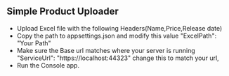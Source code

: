 ## Simple Product Uploader

 - Upload Excel file with the following Headers(Name,Price,Release date)
 - Copy the path  to appsettings.json and modify this value  "ExcelPath": "Your Path"
 - Make sure the Base url matches where your server is running   "ServiceUrl": "https://localhost:44323" change this to match your url,
 - Run the Console app.

